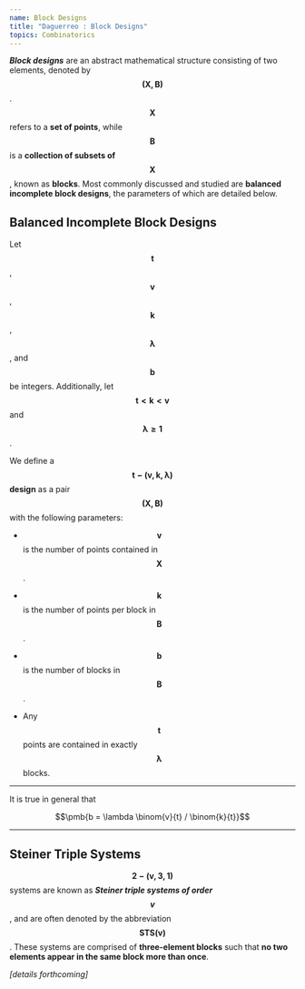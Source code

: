 ```yaml
---
name: Block Designs
title: "Daguerreo : Block Designs"
topics: Combinatorics
---
```


___Block designs___ are an abstract mathematical structure consisting of two elements, denoted by $$\pmb{(X, B)}$$. $$\pmb{X}$$ refers to a __set of points__, while $$\pmb{B}$$ is a __collection of subsets of $$\pmb{X}$$__, known as __blocks__. Most commonly discussed and studied are __balanced incomplete block designs__, the parameters of which are detailed below.

## Balanced Incomplete Block Designs

Let $$\pmb{t}$$, $$\pmb{v}$$, $$\pmb{k}$$, $$\pmb{\lambda}$$, and $$\pmb{b}$$ be integers. Additionally, let $$\pmb{t < k < v}$$ and $$\pmb{\lambda \geq 1}$$.

We define a __$$\pmb{t-(v, k, \lambda)}$$ design__ as a pair $$\pmb{(X, B)}$$ with the following parameters:

* $$\pmb{v}$$ is the number of points contained in $$\pmb{X}$$.

* $$\pmb{k}$$ is the number of points per block in $$\pmb{B}$$.

* $$\pmb{b}$$ is the number of blocks in $$\pmb{B}$$.

* Any $$\pmb{t}$$ points are contained in exactly $$\pmb{\lambda}$$ blocks.

<hr id="post-mid">

It is true in general that 

$$\pmb{b = \lambda \binom{v}{t} / \binom{k}{t}}$$

<hr id="post-mid">

## Steiner Triple Systems

$$\pmb{2-(v, 3, 1)}$$ systems are known as ___Steiner triple systems of order $$\pmb{v}$$___, and are often denoted by the abbreviation $$\pmb{STS(v)}$$. These systems are comprised of __three-element blocks__ such that __no two elements appear in the same block more than once__. 

_[details forthcoming]_